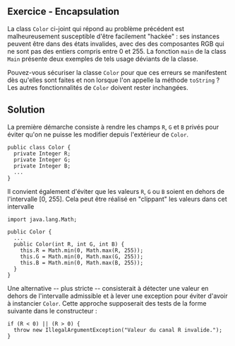 
Exercice - Encapsulation
--------------------------------------------------------------------------------

La class `Color` ci-joint qui répond au problème précédent est malheureusement 
susceptible d'être facilement "hackée" : ses instances peuvent être dans des
états invalides, avec des des composantes RGB qui ne sont pas des entiers 
compris entre 0 et 255. La fonction `main` de la class `Main` présente deux 
exemples de tels usage déviants de la classe.

Pouvez-vous sécuriser la classe `Color` pour que ces erreurs se manifestent
dès qu'elles sont faites et non lorsque l'on appelle la méthode `toString` ? 
Les autres fonctionnalités de `Color` doivent rester inchangées.

Solution
--------------------------------------------------------------------------------

La première démarche consiste à rendre les champs `R`, `G` et `B` privés
pour éviter qu'on ne puisse les modifier depuis l'extérieur de `Color`.

    public class Color {
      private Integer R;
      private Integer G;
      private Integer B;
      ...
    }

Il convient également d'éviter que les valeurs `R`, `G` ou `B` soient en
dehors de l'intervalle [0, 255]. Cela peut être réalisé en "clippant" 
les valeurs dans cet intervalle

    import java.lang.Math;

    public Color {
      ...
      public Color(int R, int G, int B) {
        this.R = Math.min(0, Math.max(R, 255));
        this.G = Math.min(0, Math.max(G, 255));
        this.B = Math.min(0, Math.max(B, 255));
      }
    }

Une alternative -- plus stricte -- consisterait à détecter une valeur en dehors 
de l'intervalle admissible et à lever une exception pour éviter d'avoir à
instancier `Color`. Cette approche supposerait des tests de la forme suivante
dans le constructeur :

    if (R < 0) || (R > 0) {
      throw new IllegalArgumentException("Valeur du canal R invalide.");
    }